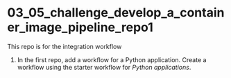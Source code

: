 # 03_05_challenge_develop_a_container_image_pipeline_repo1
This repo is for the integration workflow

1. In the first repo, add a workflow for a Python application.  Create a workflow using the starter workflow for *Python applications*.